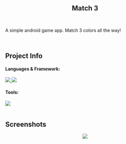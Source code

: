 <h2 align='center'>Match 3<br><sub align='center'></h2>

<br>

A simple android game app. Match 3 colors all the way!

<br>

## Project Info

#### Languages & Framework:

<a href="#languages--framework">
    <img src="https://img.shields.io/badge/java-%23ED8B00.svg?style=for-the-badge&logo=openjdk&logoColor=white" />
</a>
<a href="#languages--framework">
    <img src="https://img.shields.io/badge/Android-3DDC84?style=for-the-badge&logo=android&logoColor=white" />
</a>

#### Tools:

<a href="#tools">
    <img src="https://img.shields.io/badge/Android_Studio-3DDC84?style=for-the-badge&logo=android-studio&logoColor=white" />
</a>

<br>
<br>

## Screenshots

<p align="center">
  <img src="https://i.imgur.com/Uhcofq7.png">
</p>
